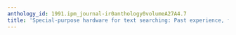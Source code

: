 ```yaml
---
anthology_id: 1991.ipm_journal-ir0anthology0volumeA27A4.7
title: 'Special-purpose hardware for text searching: Past experience, future potential'
---
```

